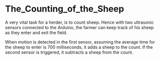 # The_Counting_of_the_Sheep
A very vital task for a herder, is to count sheep. Hence with two ultrasonic sensors connected to the Arduino, the farmer can keep track of his sheep as they enter and exit the field.

When motion is detected in the first sensor, assuming the average time for the sheep to enter is 700 milliseconds, it adds a sheep to the count. If the second sensor is triggered, it subtracts a sheep from the count.
